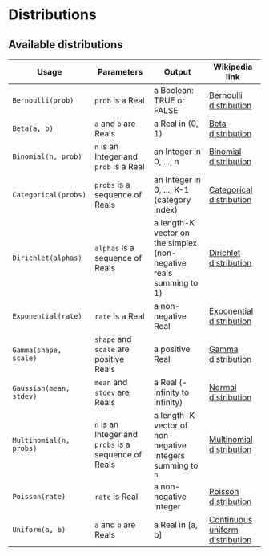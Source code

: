 # Distributions

## Available distributions

| Usage | Parameters | Output | Wikipedia link |
|----------|----------|----------|----------|
| `Bernoulli(prob)` | `prob` is a Real | a Boolean: TRUE or FALSE | [Bernoulli distribution](https://en.wikipedia.org/wiki/Bernoulli_distribution) 
| `Beta(a, b)` | `a` and `b` are Reals | a Real in (0, 1) | [Beta distribution](https://en.wikipedia.org/wiki/Beta_distribution) 
| `Binomial(n, prob)` | `n` is an Integer and `prob` is a Real | an Integer in 0, ..., n | [Binomial distribution](https://en.wikipedia.org/wiki/Binomial_distribution) 
| `Categorical(probs)` | `probs` is a sequence of Reals | an Integer in 0, ..., K-1 (category index) | [Categorical distribution](https://en.wikipedia.org/wiki/Categorical_distribution) 
| `Dirichlet(alphas)` | `alphas` is a sequence of Reals | a length-K vector on the simplex (non-negative reals summing to 1) | [Dirichlet distribution](https://en.wikipedia.org/wiki/Dirichlet_distribution) 
| `Exponential(rate)` | `rate` is a Real | a non-negative Real | [Exponential distribution](https://en.wikipedia.org/wiki/Exponential_distribution) 
| `Gamma(shape, scale)` | `shape` and `scale` are positive Reals | a positive Real | [Gamma distribution](https://en.wikipedia.org/wiki/Gamma_distribution) 
| `Gaussian(mean, stdev)` | `mean` and `stdev` are Reals | a Real (-infinity to infinity) | [Normal distribution](https://en.wikipedia.org/wiki/Normal_distribution) 
| `Multinomial(n, probs)` | `n` is an Integer and `probs` is a sequence of Reals | a length-K vector of non-negative Integers summing to `n` | [Multinomial distribution](https://en.wikipedia.org/wiki/Multinomial_distribution) |
| `Poisson(rate)` | `rate` is Real | a non-negative Integer | [Poisson distribution](https://en.wikipedia.org/wiki/Poisson_distribution) 
| `Uniform(a, b)` | `a` and `b` are Reals | a Real in [a, b] | [Continuous uniform distribution](https://en.wikipedia.org/wiki/Continuous_uniform_distribution) 
